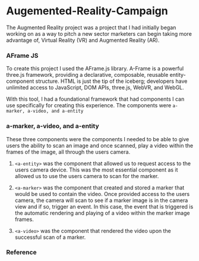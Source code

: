 # Augemented-Reality-Campaign
The Augmented Reality project was a project that I had initially began working on as a way to pitch a new sector marketers can begin taking more advantage of, Virtual Reality (VR) and Augmented Reality (AR).

### AFrame JS

To create this project I used the AFrame.js library. A-Frame is a powerful three.js framework, providing a declarative, composable, reusable entity-component structure. HTML is just the tip of the iceberg; developers have unlimited access to JavaScript, DOM APIs, three.js, WebVR, and WebGL.

With this tool, I had a foundational framework that had components I can use specifically for creating this experience. The components were `a-marker, a-video, and a-entity`

### a-marker, a-video, and a-entity

These three components were the components I needed to be able to give users the ability to scan an image and once scanned, play a video within the frames of the image, all through the users camera. 

1. `<a-entity>` was the component that allowed us to request access to the users camera device. This was the most essential component as it allowed us to use the users camera to scan for the marker.

2. `<a-marker>` was the component that created and stored a marker that would be used to contain the video. Once provided access to the users camera, the camera will scan to see if a marker image is in the camera view and if so, trigger an event. In this case, the event that is triggered is the automatic rendering and playing of a video within the marker image frames. 

3. `<a-video>` was the component that rendered the video upon the successful scan of a marker. 

### Reference
